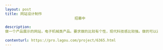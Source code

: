 ```yaml
---                
layout: post       
title: 网站设计制作
                                招募中
           
description: 
做一个产品展示的网站，电子机械类产品。要求做的比较有个性，现代科技感比较强。做的可以还有几个网店和总部网站一起重新做一下
     
contenturl: https://pro.lagou.com/project/6365.html      
---                 
```

